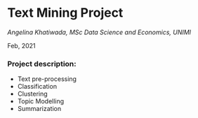 # Text Mining Project

*Angelina Khatiwada, MSc Data Science and Economics, UNIMI*

Feb, 2021

### Project description: ###

- Text pre-processing
- Classification
- Clustering
- Topic Modelling
- Summarization
